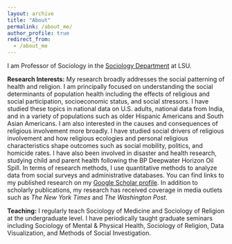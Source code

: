 ```yaml
---
layout: archive
title: "About"
permalink: /about_me/
author_profile: true
redirect_from:
  - /about_me
---
```


I am Professor of Sociology in the [Sociology Department](https://lsu.edu/hss/sociology/) at LSU. 

**Research Interests:**
My research broadly addresses the social patterning of health and religion. I am principally focused on understanding the social determinants of population health including the effects of religious and social participation, socioeconomic status, and social stressors. I have studied these topics in national data on U.S. adults, national data from India, and in a variety of populations such as older Hispanic Americans and South Asian Americans. I am also interested in the causes and consequences of religious involvement more broadly. I have studied social drivers of religious involvement and how religious ecologies and personal religious characteristics shape outcomes such as social mobility, politics, and homicide rates. I have also been involved in disaster and health research, studying child and parent health following the BP Deepwater Horizon Oil Spill. In terms of research methods, I use quantitative methods to analyze data from social surveys and administrative databases. You can find links to my published research on my [Google Scholar profile](https://scholar.google.com/citations?user=O_uxIIcAAAAJ&hl=en). In addition to scholarly publications, my research has received coverage in media outlets such as _The New York Times_ and _The Washington Post_. 

**Teaching:** I regularly teach Sociology of Medicine and Sociology of Religion at the undergraduate level. I have periodically taught graduate seminars including Sociology of Mental & Physical Health, Sociology of Religion, Data Visualization, and Methods of Social Investigation.
